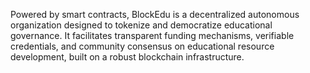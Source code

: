Powered by smart contracts, BlockEdu is a decentralized autonomous organization designed to tokenize and democratize educational governance. It facilitates transparent funding mechanisms, verifiable credentials, and community consensus on educational resource development, built on a robust blockchain infrastructure.